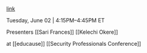 [link](https://events.educause.edu/special-topic-events/security-professionals-conference/2020/agenda/a-trojan-horse-in-the-university-perimeter)

Tuesday, June 02 | 4:15PM–4:45PM ET

Presenters
[[Sari Frances]]
[[Kelechi Okere]]

at [[educause]] [[Security Professionals Conference]]